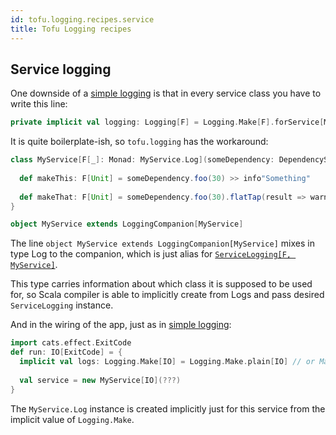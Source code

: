 ```yaml
---
id: tofu.logging.recipes.service
title: Tofu Logging recipes
---
```



## Service logging
One downside of a [simple logging](simple.md) is that in every service class you have to write this line:
```scala
private implicit val logging: Logging[F] = Logging.Make[F].forService[MyService[F]]
```
It is quite boilerplate-ish, so `tofu.logging` has the workaround:

```scala
class MyService[F[_]: Monad: MyService.Log](someDependency: DependencyService){
  
  def makeThis: F[Unit] = someDependency.foo(30) >> info"Something"
  
  def makeThat: F[Unit] = someDependency.foo(30).flatTap(result => warn"Some another thing $result")
}

object MyService extends LoggingCompanion[MyService]
```

The line `object MyService extends LoggingCompanion[MyService]` mixes in type Log to the companion, 
which is just alias for [`ServiceLogging[F, MyService]`](../main-entities.md#logging).

This type carries information about which class it is supposed to be used for, 
so Scala compiler is able to implicitly create from Logs and pass desired `ServiceLogging` instance.

And in the wiring of the app, just as in [simple logging](simple.md):

```scala
import cats.effect.ExitCode
def run: IO[ExitCode] = {
  implicit val logs: Logging.Make[IO] = Logging.Make.plain[IO] // or Make.contextual[IO, C]
  
  val service = new MyService[IO](???)
}
```
The `MyService.Log` instance is created implicitly just for this service from the implicit value of `Logging.Make`.
